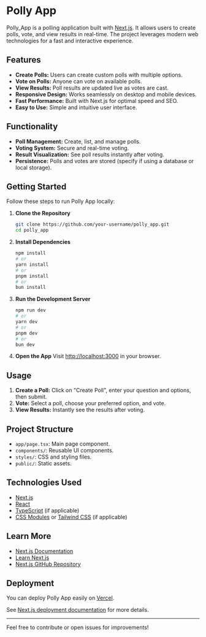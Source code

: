 # Polly App

Polly_App is a polling application built with [Next.js](https://nextjs.org). It allows users to create polls, vote, and view results in real-time. The project leverages modern web technologies for a fast and interactive experience.

## Features

- **Create Polls:** Users can create custom polls with multiple options.
- **Vote on Polls:** Anyone can vote on available polls.
- **View Results:** Poll results are updated live as votes are cast.
- **Responsive Design:** Works seamlessly on desktop and mobile devices.
- **Fast Performance:** Built with Next.js for optimal speed and SEO.
- **Easy to Use:** Simple and intuitive user interface.

## Functionality

- **Poll Management:** Create, list, and manage polls.
- **Voting System:** Secure and real-time voting.
- **Result Visualization:** See poll results instantly after voting.
- **Persistence:** Polls and votes are stored (specify if using a database or local storage).

## Getting Started

Follow these steps to run Polly App locally:

1. **Clone the Repository**
   ```bash
   git clone https://github.com/your-username/polly_app.git
   cd polly_app
   ```

2. **Install Dependencies**
   ```bash
   npm install
   # or
   yarn install
   # or
   pnpm install
   # or
   bun install
   ```

3. **Run the Development Server**
   ```bash
   npm run dev
   # or
   yarn dev
   # or
   pnpm dev
   # or
   bun dev
   ```

4. **Open the App**
   Visit [http://localhost:3000](http://localhost:3000) in your browser.

## Usage

1. **Create a Poll:** Click on "Create Poll", enter your question and options, then submit.
2. **Vote:** Select a poll, choose your preferred option, and vote.
3. **View Results:** Instantly see the results after voting.

## Project Structure

- `app/page.tsx`: Main page component.
- `components/`: Reusable UI components.
- `styles/`: CSS and styling files.
- `public/`: Static assets.

## Technologies Used

- [Next.js](https://nextjs.org)
- [React](https://react.dev)
- [TypeScript](https://www.typescriptlang.org) (if applicable)
- [CSS Modules](https://nextjs.org/docs/app/building-your-application/styling/css-modules) or [Tailwind CSS](https://tailwindcss.com) (if applicable)

## Learn More

- [Next.js Documentation](https://nextjs.org/docs)
- [Learn Next.js](https://nextjs.org/learn)
- [Next.js GitHub Repository](https://github.com/vercel/next.js)

## Deployment

You can deploy Polly App easily on [Vercel](https://vercel.com/new?utm_medium=default-template&filter=next.js&utm_source=create-next-app&utm_campaign=create-next-app-readme).

See [Next.js deployment documentation](https://nextjs.org/docs/app/building-your-application/deploying) for more details.

---

Feel free to contribute or open issues for improvements!
